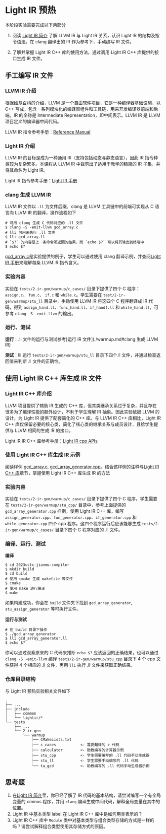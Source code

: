 # Light IR 预热

本阶段实验需要完成以下两部分

1. 阅读 [Light IR 简介](../common/LightIR.md) 了解 LLVM IR 与 Light IR 关系，认识 Light IR 的结构及指令语法。在 clang 翻译出的 IR 作为参考下，手动编写 IR 文件。

2. 了解并掌握 Light IR C++ 库的使用方法，通过调用 Light IR C++ 库提供的接口生成 IR 文件。


## 手工编写 IR 文件

### LLVM IR 介绍

根据[维基百科](https://zh.wikipedia.org/zh-cn/LLVM)的介绍，LLVM 是一个自由软件项目，它是一种编译器基础设施，以 C++ 写成，包含一系列模块化的编译器组件和工具链，用来开发编译器前端和后端。IR 的全称是 Intermediate Representation，即中间表示。LLVM IR 是 LLVM 项目定义的编译器中间代码。

LLVM IR 指令参考手册：[Reference Manual](https://llvm.org/docs/LangRef.html)

### Light IR 介绍

LLVM IR 的目标是成为一种通用 IR（支持包括动态与静态语言），因此 IR 指令种类较为复杂繁多。本课程从 LLVM IR 中裁剪出了适用于教学的精简的 IR 子集，并将其命名为 Light IR。

Light IR 指令参考手册：[Light IR 手册](../common/LightIR.md#ir-%E6%A0%BC%E5%BC%8F)

### clang 生成 LLVM IR
<!-- TODO: 重写 bash cat -->
LLVM IR 文件以 `.ll` 为文件后缀，clang 是 LLVM 工具链中的前端可实现从 C 语言向 LLVM IR 的翻译，操作流程如下

```shell
# 可用 clang 生成 C 代码对应的 .ll 文件
$ clang -S -emit-llvm gcd_array.c
# lli 可用来执行 .ll 文件
$ lli gcd_array.ll
# `$?` 的内容是上一条命令所返回的结果，而 `echo $?` 可以将其输出到终端中
$ echo $?
```

[gcd_array.c](https://cscourse.ustc.edu.cn/vdir/Gitlab/compiler_staff/2023ustc-jianmu-compiler/-/blob/master/tests/2-ir-gen/warmup/ta_gcd/gcd_array.c)是实验提供的例子，学生可以通过使用 clang 翻译示例，并查阅[Light IR 手册](../common/LightIR.md#lightir-指令)来理解每条 LLVM IR 指令含义。

### 实验内容

<!-- TODO: 把 2023ustc-jianmu-compiler-ta 换成公开仓库 -->

实验在 `tests/2-ir-gen/warmup/c_cases/` 目录下提供了四个 C 程序： `assign.c`、 `fun.c`、 `if.c` 和 `while.c`。学生需要在 `test/2-ir-gen/warmup/stu_ll` 目录中，手动使用 LLVM IR 将这四个 C 程序翻译成 IR 代码，得到 `assign_hand.ll`、`func_hand.ll`、`if_handf.ll` 和 `while_hand.ll`，可参考 `clang -S -emit-llvm` 的输出。

### 运行、测试

**运行**：.ll 文件的运行与测试参考[运行 IR 文件](./warmup.md#clang 生成 LLVM IR)

**测试**：lli 运行 `tests/2-ir-gen/warmup/stu_ll` 目录下四个.ll 文件，并通过检查返回值来判断 .ll 文件的正确性。


## 使用 Light IR C++ 库生成 IR 文件

### Light IR C++ 库介绍

LLVM 项目提供了辅助 IR 生成的 C++ 库，但其类继承关系过于复杂，并且存在很多为了编译性能的额外设计，不利于学生理解 IR 抽象。因此实验依据 LLVM 的设计，为 Light IR 提供了配套简化的 C++ 库。与 LLVM IR C++ 库相比，Light IR C++ 库仅保留必要的核心类，简化了核心类的继承关系与成员设计，且给学生提供与 LLVM 相同的生成 IR 的接口。

Light IR IR C++ 库参考手册：[Light IR cpp APIs](../common/LightIR.md#c-apis)

### 使用 Light IR C++ 库生成 IR 示例

阅读样例 [gcd_array.c](https://cscourse.ustc.edu.cn/vdir/Gitlab/compiler_staff/2023ustc-jianmu-compiler/-/blob/master/tests/2-ir-gen/warmup/ta_gcd/gcd_array.c), [gcd_array_generator.cpp](https://cscourse.ustc.edu.cn/vdir/Gitlab/compiler_staff/2023ustc-jianmu-compiler/-/blob/master/tests/2-ir-gen/warmup/ta_gcd/gcd_array_generator.cpp)。结合该样例的注释与[Light IR C++ 库](../common/LightIR.md#)章节，掌握使用 Light IR C++ 库生成 IR 的方法

### 实验内容

实验在 `tests/2-ir-gen/warmup/c_cases/` 目录下提供了四个 C 程序。学生需要在 `tests/2-ir-gen/warmup/stu_cpp/` 目录中，参考上面提供的 `gcd_array_generator.cpp` 样例，使用 Light IR C++ 库，编写 `assign_generator.cpp`、`fun_generator.cpp`、`if_generator.cpp` 和 `while_generator.cpp` 四个 cpp 程序。这四个程序运行后应该能够生成 `tests/2-ir-gen/warmup/c_cases/` 目录下四个 C 程序对应的 .ll 文件。

### 编译、运行、测试

**编译**

```shell
$ cd 2023ustc-jianmu-compiler
$ mkdir build
$ cd build
# 使用 cmake 生成 makefile 等文件
$ cmake ..
# 使用 make 进行编译
$ make
```

如果构建成功，你会在 `build` 文件夹下找到 `gcd_array_generator`, `stu_assign_generator` 等可执行文件。

**运行与测试**

```shell
# 在 build 目录下操作
$ ./gcd_array_generator
$ lli gcd_array_generator.ll
$ echo $?
```

你可以通过观察原来的 C 代码来推断 `echo $?` 应该返回的正确结果，也可以通过 `clang -S -emit-llvm` 编译 `tests/2-ir-gen/warmup/stu_cpp` 目录下 4 个 cpp 文件获得 4 个相应的 .ll 文件，再用 `lli` 执行 .ll 文件来获取正确结果。

### 仓库目录结构

与 Light IR 预热实验相关文件如下

```
.
├── ...
├── include
│   ├── common
│   └── lightir/*
└── tests
    ├── ...
    └── 2-ir-gen
        └── warmup
            ├── CMakeLists.txt
            ├── c_cases           <- 需要翻译的 c 代码
            ├── calculator        <- 助教编写的计算器示例
            ├── stu_cpp           <- 学生需要编写的 .ll 代码手动生成器
            ├── stu_ll            <- 学生需要手动编写的 .ll 代码
            └── ta_gcd            <- 助教编写的 .ll 代码手动生成器示例
```


## 思考题

1. 在[Light IR 简介](../common/LightIR.md)里，你已经了解了 IR 代码的基本结构，请尝试编写一个有全局变量的 cminus 程序，并用 `clang` 编译生成中间代码，解释全局变量在其中的位置。
2. Light IR 中基本类型 label 在 Light IR C++ 库中是如何用类表示的？
3. Light IR C++ 库中 `Module` 类中对基本类型与组合类型存储的方式是一样的吗？请尝试解释组合类型使用其存储方式的原因。
